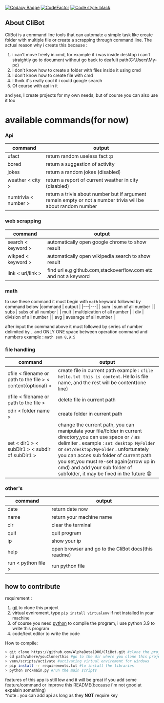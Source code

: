 [![Codacy Badge](https://api.codacy.com/project/badge/Grade/da81def9583d4a069d22113b95a632a1)](https://app.codacy.com/gh/AlphaBeta1906/CliBot?utm_source=github.com&utm_medium=referral&utm_content=AlphaBeta1906/CliBot&utm_campaign=Badge_Grade)
[![CodeFactor](https://www.codefactor.io/repository/github/alphabeta1906/clibot/badge)](https://www.codefactor.io/repository/github/alphabeta1906/clibot) [![Code style: black](https://img.shields.io/badge/code%20style-black-000000.svg)](https://github.com/psf/black)

## About CliBot
CliBot is a command line tools that can automate a simple task like create folder with multiple file or create a scrapping through command line. The actual reason why i create this because :
1. i can't move freely in cmd, for example if i was inside desktop i can't straightly go to document without go back to deafult path(C:\Users\My-pc) 
2. I don't know how to create a folder with files inside it using cmd
3. I don't know how to create file with cmd
4. I thnik it's really cool if i could google search
5. Of course with api in it

and yes, I create projects for my own needs, but of course you can also use it too

# available commands(for now)
### Api
|command   | output  |
|---|---|
|  ufact | return random useless fact :p  |
|  bored | return a suggestion of activity |
|  jokes | return a random jokes (disabled)|
|  weather < city >  |  return a report of current weather in city (disabled)|
|  numtrivia < number > | return a trivia about number but if argument remain empty or not a number trivia will be about random number


### web scrapping
|command | output  |
|---|---|
| search < keyword > | automatically open google chrome to show result|
| wikped < keyword >  | automatically open wikipedia search to show result|
| link < url/link > | find url e.g github.com,stackoverflow.com etc and not a keyword|
  
### math
to use these command it must begin with ```math``` keyword followed by command below 
|command | output  |
|---|---|
| sum  | sum of all number |
| subs | subs of all number |
| mult | multipication of all number |
| div | division of all number |
| avg | avearage of all number |

after input the command above it must followed by series of number delimited by ```,``` and ONLY ONE space between operation command and numbers 
example : ``` math sum 8,9,5 ``` 


### file handling
|command | output  |
|---|---|
| cfile < filename or path to the file > < content(optional) > |create file in current path example : `cfile hello.txt this is content`. Hello is file name, and the rest will be content(one line) |
| dfile < filename or path to the file > | delete file in current path |
| cdir < folder name > | create folder in current path |
| set < dir1 > < subDir1 > < subdir of subDir1 > | change the current path, you can manipulate your file/folder in current directory,you can use space or `/` as delimiter . example : `set desktop MyFolder` or `set/desktop/MyFolder` . unfortunately you can acces sub folder of current path you set,you must re-set again(arrow up in cmd) and add your sub folder of subfolder, it may be fixed in the future :grin: |

### other's
|command | output  |
|---|---|
|  date | return date now   |
|  name | return your machine name|
|  clr  | clear the terminal|
|  quit | quit program |
|  ip   | show your ip |
|  help | open browser and go to the CliBot docs(this readme) |
|  run < python file >  | run python file |

## how to contribute
requirement :
1. [git](https://git-scm.com/downloads) to clone this project
2. virtual evniroment, type ```pip install virtualenv``` if not installed in your machine
3. of course you need [python](https://www.python.org/downloads/) to compile the program, i use python 3.9 to write this program
4. code/text editor to write the code

How to compile:
```bash
> git clone https://github.com/AlphaBeta1906/CliBot.git #clone the project
> cd path/where/youClone/this #go to the dir where you clone this project
> venv/scripts/activate #activating virtual enviroment for windows
> pip install -r requirements.txt #to install the libraries
> python src/main.py #run the main scripts 
```

features of this app is still low and it will be great if you add some feature/command or improve this README(because i'm not good at expalain something)<br/>
*note : you can add api as long as they **NOT** require key
